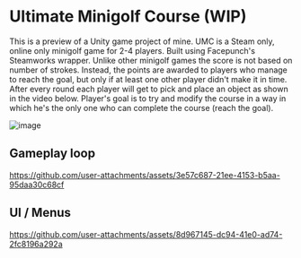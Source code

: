 # Ultimate Minigolf Course (WIP)

This is a preview of a Unity game project of mine.
UMC is a Steam only, online only minigolf game for 2-4 players. Built using Facepunch's Steamworks wrapper.
Unlike other minigolf games the score is not based on number of strokes. Instead, the points are awarded to players who manage to reach the goal, but only if at least one other player didn't make it in time.
After every round each player will get to pick and place an object as shown in the video below.
Player's goal is to try and modify the course in a way in which he's the only one who can complete the course (reach the goal).

![image](https://github.com/user-attachments/assets/ca7986a2-7cd0-4f50-9a41-79876c0a7adb)

## Gameplay loop

https://github.com/user-attachments/assets/3e57c687-21ee-4153-b5aa-95daa30c68cf

## UI / Menus

https://github.com/user-attachments/assets/8d967145-dc94-41e0-ad74-2fc8196a292a

